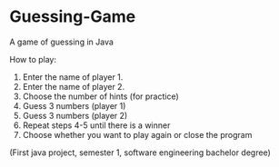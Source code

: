 # Guessing-Game
A game of guessing in Java

How to play:
1. Enter the name of player 1.
2. Enter the name of player 2.
3. Choose the number of hints (for practice)
4. Guess 3 numbers (player 1)
5. Guess 3 numbers (player 2)
6. Repeat steps 4-5 until there is a winner
7. Choose whether you want to play again or close the program

(First java project, semester 1, software engineering bachelor degree)
